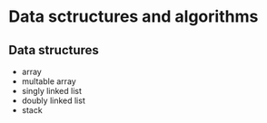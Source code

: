 # Data sctructures and algorithms

## Data structures
- array
- multable array
- singly linked list
- doubly linked list
- stack